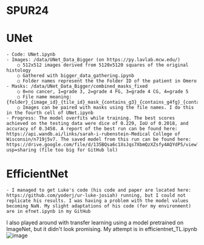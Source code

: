 # SPUR24

# UNet
	- Code: UNet.ipynb
	- Images: /data/UNet_Data_Bigger (on https://py.lavlab.mcw.edu/)
		○ 512x512 images derived from 5120x5120 squares of the original histology
		○ Gathered with bigger_data_gathering.ipynb
		○ Folder names represent the the Folder ID of the patient in Omero
	- Masks: /data/UNet_Data_Bigger/combined_masks_fixed
		○ 0=no cancer, 1=grade 3, 2=grade 4 FG, 3=grade 4 CG, 4=grade 5
		○ File name meaning: {folder}_{image_id}_{tile_id}_mask_{contains_g3}_{contains_g4fg}_{contains_g4cg}_{contains_g5}.png
		○ Images can be paired with masks using the file names. I do this in the fourth cell of UNet.ipynb
	- Progress: The model overfits while training. The best scores achieved on the testing data were dice of 0.229, IoU of 0.2018, and accuracy of 0.3458. A report of the best run can be found here: https://api.wandb.ai/links/sarah-i-rubenstein-Medical College of Wisconsin/n719j5v7. The saved model from this run can be found here: https://drive.google.com/file/d/135BQsa6c1XsJqs7XbmQzXZsfy4AQYdP5/view?usp=sharing (file too big for GitHub lol)


# EfficientNet
	- I managed to get Luke's code (his code and paper are located here: https://github.com/yoderj/ur-luke-josiah) running, but I could not replicate his results. I was having a problem with the model values becoming NaN. My slight adaptations of his code (for my environment) are in efnet.ipynb in my GitHub
I also played around with transfer learning using a model pretrained on ImageNet, but it didn't look promising. My attempt is in efficientnet_TL.ipynb![image](https://github.com/user-attachments/assets/73fb3a0f-e01b-479a-98aa-e201178fd5b7)
